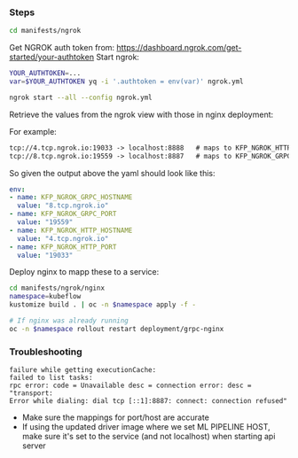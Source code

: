 
### Steps

```bash
cd manifests/ngrok
```

Get NGROK auth token from: https://dashboard.ngrok.com/get-started/your-authtoken
Start ngrok:

```bash
YOUR_AUTHTOKEN=...
var=$YOUR_AUTHTOKEN yq -i '.authtoken = env(var)' ngrok.yml

ngrok start --all --config ngrok.yml
```

Retrieve the values from the ngrok view with those in nginx deployment: 

For example: 

```txt
tcp://4.tcp.ngrok.io:19033 -> localhost:8888   # maps to KFP_NGROK_HTTP_HOSTNAME & KFP_NGROK_HTTP_PORT                                                                                                                                                
tcp://8.tcp.ngrok.io:19559 -> localhost:8887   # maps to KFP_NGROK_GRPC_HOSTNAME & KFP_NGROK_GRPC_PORT      
```

So given the output above the yaml should look like this: 

```yaml
env:
- name: KFP_NGROK_GRPC_HOSTNAME
  value: "8.tcp.ngrok.io"
- name: KFP_NGROK_GRPC_PORT
  value: "19559"
- name: KFP_NGROK_HTTP_HOSTNAME
  value: "4.tcp.ngrok.io"
- name: KFP_NGROK_HTTP_PORT
  value: "19033"
```

Deploy nginx to mapp these to a service: 

```bash
cd manifests/ngrok/nginx
namespace=kubeflow
kustomize build . | oc -n $namespace apply -f - 

# If nginx was already running
oc -n $namespace rollout restart deployment/grpc-nginx
```

### Troubleshooting

```
failure while getting executionCache: 
failed to list tasks: 
rpc error: code = Unavailable desc = connection error: desc = "transport: 
Error while dialing: dial tcp [::1]:8887: connect: connection refused"
```

* Make sure the mappings for port/host are accurate
* If using the updated driver image where we set ML PIPELINE HOST, make sure it's set to the service (and not localhost) when starting api server